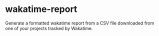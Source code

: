 # wakatime-report
Generate a formatted wakatime report from a CSV file downloaded from one of your projects tracked by Wakatime. 
